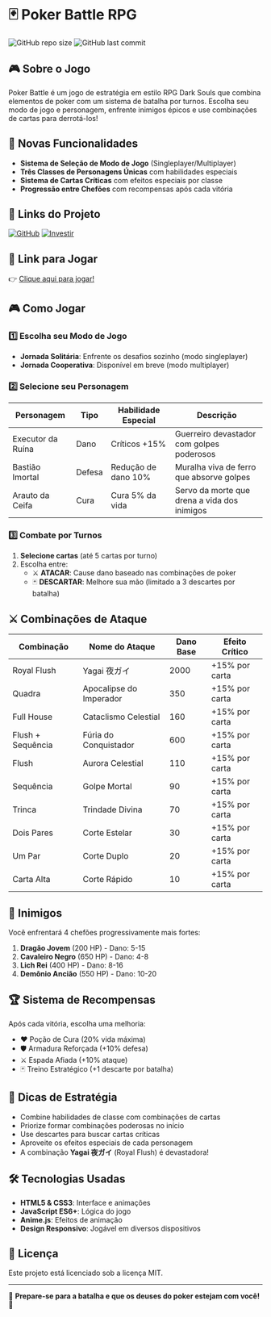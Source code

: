 # 🃏 Poker Battle RPG

![GitHub repo size](https://img.shields.io/github/repo-size/tonicjunior/pokergame)
![GitHub last commit](https://img.shields.io/github/last-commit/tonicjunior/pokergame)

## 🎮 Sobre o Jogo
Poker Battle é um jogo de estratégia em estilo RPG Dark Souls que combina elementos de poker com um sistema de batalha por turnos. Escolha seu modo de jogo e personagem, enfrente inimigos épicos e use combinações de cartas para derrotá-los!

## 🌟 Novas Funcionalidades
- **Sistema de Seleção de Modo de Jogo** (Singleplayer/Multiplayer)
- **Três Classes de Personagens Únicas** com habilidades especiais
- **Sistema de Cartas Críticas** com efeitos especiais por classe
- **Progressão entre Chefões** com recompensas após cada vitória

## 📂 Links do Projeto
[![GitHub](https://img.shields.io/badge/GitHub-Repository-181717?logo=github)](https://github.com/tonicjunior/pokergame) 
[![Investir](https://img.shields.io/badge/Investir%20no%20projeto-Informa%C3%A7%C3%B5es-4CAF50)](https://nubank.com.br/cobrar/3upen/672bafe3-8951-4aae-8e53-d86628e67a1a)

## 🚀 Link para Jogar
👉 [Clique aqui para jogar!](https://tonicjunior.github.io/pokergame/)

## 🎮 Como Jogar

### 1️⃣ Escolha seu Modo de Jogo
- **Jornada Solitária**: Enfrente os desafios sozinho (modo singleplayer)
- **Jornada Cooperativa**: Disponível em breve (modo multiplayer)

### 2️⃣ Selecione seu Personagem
| Personagem | Tipo | Habilidade Especial | Descrição |
|------------|------|---------------------|-----------|
| Executor da Ruína | Dano | Críticos +15% | Guerreiro devastador com golpes poderosos |
| Bastião Imortal | Defesa | Redução de dano 10% | Muralha viva de ferro que absorve golpes |
| Arauto da Ceifa | Cura | Cura 5% da vida | Servo da morte que drena a vida dos inimigos |

### 3️⃣ Combate por Turnos
1. **Selecione cartas** (até 5 cartas por turno)
2. Escolha entre:
   - ⚔️ **ATACAR**: Cause dano baseado nas combinações de poker
   - 🃏 **DESCARTAR**: Melhore sua mão (limitado a 3 descartes por batalha)

## ⚔️ Combinações de Ataque
| Combinação            | Nome do Ataque       | Dano Base | Efeito Crítico |
|-----------------------|----------------------|-----------|----------------|
| Royal Flush          | Yagai 夜ガイ       | 2000      | +15% por carta |
| Quadra              | Apocalipse do Imperador | 350       | +15% por carta |
| Full House          | Cataclismo Celestial | 160       | +15% por carta |
| Flush + Sequência   | Fúria do Conquistador | 600       | +15% por carta |
| Flush               | Aurora Celestial     | 110       | +15% por carta |
| Sequência           | Golpe Mortal         | 90        | +15% por carta |
| Trinca              | Trindade Divina      | 70        | +15% por carta |
| Dois Pares          | Corte Estelar        | 30        | +15% por carta |
| Um Par              | Corte Duplo          | 20        | +15% por carta |
| Carta Alta          | Corte Rápido         | 10        | +15% por carta |

## 🐉 Inimigos
Você enfrentará 4 chefões progressivamente mais fortes:

1. **Dragão Jovem** (200 HP) - Dano: 5-15
2. **Cavaleiro Negro** (650 HP) - Dano: 4-8 
3. **Lich Rei** (400 HP) - Dano: 8-16
4. **Demônio Ancião** (550 HP) - Dano: 10-20

## 🏆 Sistema de Recompensas
Após cada vitória, escolha uma melhoria:
- ❤️ Poção de Cura (20% vida máxima)
- 🛡️ Armadura Reforçada (+10% defesa)
- ⚔️ Espada Afiada (+10% ataque)
- 🃏 Treino Estratégico (+1 descarte por batalha)

## 🎯 Dicas de Estratégia
- Combine habilidades de classe com combinações de cartas
- Priorize formar combinações poderosas no início
- Use descartes para buscar cartas críticas
- Aproveite os efeitos especiais de cada personagem
- A combinação **Yagai 夜ガイ** (Royal Flush) é devastadora!

## 🛠️ Tecnologias Usadas
- **HTML5 & CSS3**: Interface e animações
- **JavaScript ES6+**: Lógica do jogo
- **Anime.js**: Efeitos de animação
- **Design Responsivo**: Jogável em diversos dispositivos

## 📜 Licença
Este projeto está licenciado sob a licença MIT.

---

👾 **Prepare-se para a batalha e que os deuses do poker estejam com você!** 👾
